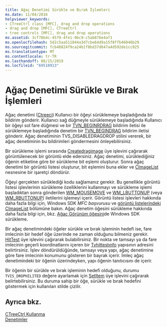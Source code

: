 ```yaml
---
title: Ağaç Denetimi Sürükle ve Bırak İşlemleri
ms.date: 11/04/2016
helpviewer_keywords:
- CTreeCtrl class [MFC], drag and drop operations
- drag and drop [MFC], CTreeCtrl
- tree controls [MFC], drag and drop operations
ms.assetid: 3cf78b4c-4579-4fe1-9bc9-c5ab876e4af1
ms.openlocfilehash: 5d2c5aa511844a3d7cbe64d9a15f8ffb46046b29
ms.sourcegitcommit: fcb48824f9ca24b1f8bd37d647a4d592de1cc925
ms.translationtype: MT
ms.contentlocale: tr-TR
ms.lasthandoff: 08/15/2019
ms.locfileid: "69510913"
---
```

# <a name="tree-control-drag-and-drop-operations"></a>Ağaç Denetimi Sürükle ve Bırak İşlemleri

Ağaç denetimi ([Ctreeci](../mfc/reference/ctreectrl-class.md)) Kullanıcı bir öğeyi sürüklemeye başladığında bir bildirim gönderir. Kullanıcı sağ düğmeyle sürüklemeye başladığında Kullanıcı bir öğeyi sol fare düğmesi ve bir [TVN_BEGINRDRAG](/windows/win32/Controls/tvn-beginrdrag) bildirim iletisi ile sürüklemeye başladığında denetim bir [TVN_BEGINDRAG](/windows/win32/Controls/tvn-begindrag) bildirim iletisi gönderir. Ağaç denetiminin TVS_DISABLEDRAGDROP stilini vererek, bir ağaç denetiminin bu bildirimleri göndermesini önleyebilirsiniz.

Bir sürükleme işlemi sırasında [Createdragimage](../mfc/reference/ctreectrl-class.md#createdragimage) üye işlevini çağırarak görüntülenecek bir görüntü elde edersiniz. Ağaç denetimi, sürüklediğiniz öğenin etiketine göre bir sürükleme bit eşlemi oluşturur. Sonra ağaç denetimi bir görüntü listesi oluşturur, bit eşlemini buna ekler ve [CImageList](../mfc/reference/cimagelist-class.md) nesnesine bir işaretçi döndürür.

Öğeyi gerçekten sürüklediği kodu sağlamanız gerekir. Bu genellikle görüntü listesi işlevlerinin sürükleme özelliklerini kullanmayı ve sürükleme işlemi başladıktan sonra gönderilen [WM_MOUSEMOVE](/windows/win32/inputdev/wm-mousemove) ve [WM_LBUTTONUP](/windows/win32/inputdev/wm-lbuttonup) (veya [WM_RBUTTONUP](/windows/win32/inputdev/wm-rbuttonup)) iletilerini işlemeyi içerir. Görüntü listesi işlevleri hakkında daha fazla bilgi için, Windows SDK *MFC başvurusu* ve [görüntü listelerindeki](/windows/win32/controls/image-lists) [CImageList](../mfc/reference/cimagelist-class.md) bölümüne bakın. Ağaç denetim öğesini sürükleme hakkında daha fazla bilgi için, bkz. [Ağaç Görünüm öğesini](/windows/win32/Controls/tree-view-controls)de Windows SDK sürükleme.

Bir ağaç denetimindeki öğeler sürükle ve bırak işleminin hedefi ise, fare imlecinin bir hedef öğe üzerinde ne zaman olduğunu bilmeniz gerekir. [HitTest](../mfc/reference/ctreectrl-class.md#hittest) üye işlevini çağırarak bulabilirsiniz. Bir nokta ve tamsayı ya da fare imlecinin geçerli koordinatlarını içeren bir [Tvhittestınfo](/windows/win32/api/commctrl/ns-commctrl-tvhittestinfo) yapısının adresini belirtirsiniz. İşlev döndürüldüğünde, tamsayı veya yapı, ağaç denetimine göre fare imlecinin konumunu gösteren bir bayrak içerir. İmleç ağaç denetimindeki bir öğenin üzerindeyken, yapı öğenin tanıtıcısını de içerir.

Bir öğenin bir sürükle ve bırak işleminin hedefi olduğunu, durumu `TVIS_DROPHILITED` değere ayarlamak için [SetItem](../mfc/reference/ctreectrl-class.md#setitem) üye işlevini çağırarak belirtebilirsiniz. Bu duruma sahip bir öğe, sürükle ve bırak hedefini göstermek için kullanılan stilde çizilir.

## <a name="see-also"></a>Ayrıca bkz.

[CTreeCtrl Kullanma](../mfc/using-ctreectrl.md)<br/>
[Denetimler](../mfc/controls-mfc.md)
